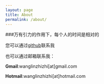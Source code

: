 ```yaml
---
layout: page
title: About
permalink: /about/
---
```



###万有引力的作用下，每个人的时间是相对的


 您可以通过[github](https://github.com/wagnlinzh)联系我


 也可以通过邮箱联系我：

**Gmail**:wanglinzhizhi[at]gmail.com

**Hotmail**:wanglinzhizhi[at]hotmail.com
	

